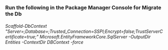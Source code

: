 ### Run the following in the Package Manager Console for Migrate the Db
###### Scaffold-DbContext "Server=<Server Name>;Database=<Db Name>;Trusted_Connection=SSPI;Encrypt=false;TrustServerCertificate=true;" Microsoft.EntityFrameworkCore.SqlServer -OutputDir Entities -ContextDir DBContext -force